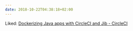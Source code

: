```yaml
---
date: 2018-10-22T04:38:18+02:00
---
```


Liked: [Dockerizing Java apps with CircleCI and Jib - CircleCI](https://circleci.com/blog/dockerizing-java-apps-with-circleci-and-jib/)

